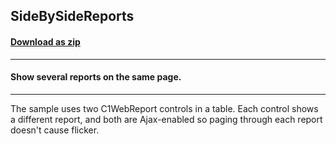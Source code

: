 ## SideBySideReports
#### [Download as zip](https://minhaskamal.github.io/DownGit/#/home?url=https://github.com/GrapeCity/ComponentOne-WinForms-Samples/tree/master/NetFramework\Reports\C1WebReport\CS\SideBySideReports)
____
#### Show several reports on the same page.
____
The sample uses two C1WebReport controls in a table. Each control shows a different report, and both are Ajax-enabled so paging through each report doesn't cause flicker. 